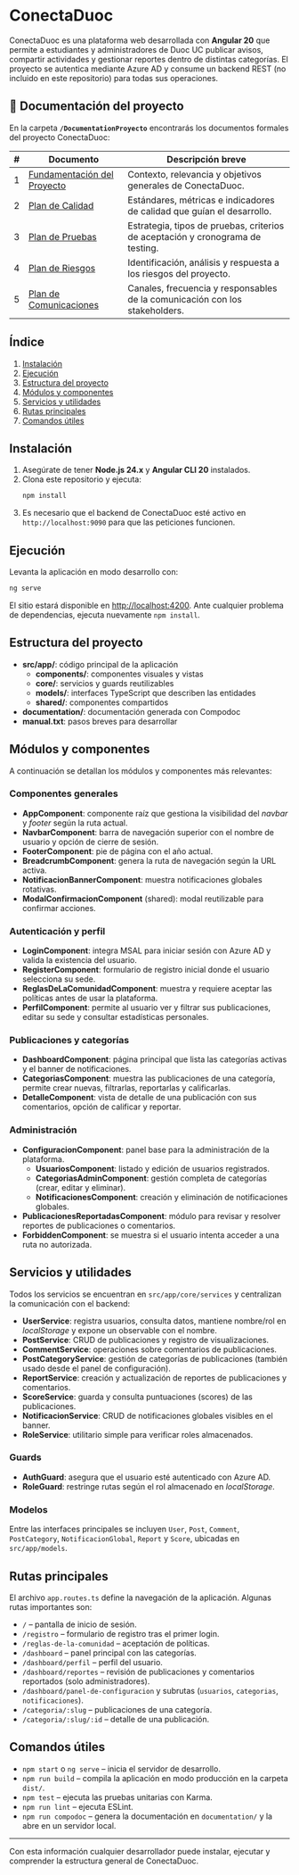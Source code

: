 # ConectaDuoc
ConectaDuoc es una plataforma web desarrollada con **Angular 20** que permite a estudiantes y administradores de Duoc UC publicar avisos, compartir actividades y gestionar reportes dentro de distintas categorías. El proyecto se autentica mediante Azure AD y consume un backend REST (no incluido en este repositorio) para todas sus operaciones.

## 📄 Documentación del proyecto

En la carpeta **`/DocumentationProyecto`** encontrarás los documentos formales del proyecto ConectaDuoc:

| # | Documento | Descripción breve |
|---|-----------|-------------------|
| 1 | [Fundamentación del Proyecto](DocumentaciónProyecto/1.%20Fundamentación%20del%20Proyecto.docx) | Contexto, relevancia y objetivos generales de ConectaDuoc. |
| 2 | [Plan de Calidad](DocumentaciónProyecto/2.%20Plan%20de%20Calidad.docx) | Estándares, métricas e indicadores de calidad que guían el desarrollo. |
| 3 | [Plan de Pruebas](DocumentaciónProyecto/3.%20Plan%20de%20Pruebas.docx) | Estrategia, tipos de pruebas, criterios de aceptación y cronograma de testing. |
| 4 | [Plan de Riesgos](DocumentaciónProyecto/4.%20Plan%20de%20Riesgos.docx) | Identificación, análisis y respuesta a los riesgos del proyecto. |
| 5 | [Plan de Comunicaciones](DocumentaciónProyecto/5.%20Plan%20de%20Comunicaciones.docx) | Canales, frecuencia y responsables de la comunicación con los stakeholders. |

## Índice
1. [Instalación](#instalacion)
2. [Ejecución](#ejecucion)
3. [Estructura del proyecto](#estructura-del-proyecto)
4. [Módulos y componentes](#modulos-y-componentes)
5. [Servicios y utilidades](#servicios-y-utilidades)
6. [Rutas principales](#rutas-principales)
7. [Comandos útiles](#comandos-utiles)

## Instalación
1. Asegúrate de tener **Node.js 24.x** y **Angular CLI 20** instalados.
2. Clona este repositorio y ejecuta:
   ```bash
   npm install
   ```
3. Es necesario que el backend de ConectaDuoc esté activo en `http://localhost:9090` para que las peticiones funcionen.

## Ejecución
Levanta la aplicación en modo desarrollo con:
```bash
ng serve
```
El sitio estará disponible en [http://localhost:4200](http://localhost:4200). Ante cualquier problema de dependencias, ejecuta nuevamente `npm install`.

## Estructura del proyecto
- **src/app/**: código principal de la aplicación
  - **components/**: componentes visuales y vistas
  - **core/**: servicios y guards reutilizables
  - **models/**: interfaces TypeScript que describen las entidades
  - **shared/**: componentes compartidos
- **documentation/**: documentación generada con Compodoc
- **manual.txt**: pasos breves para desarrollar

## Módulos y componentes
A continuación se detallan los módulos y componentes más relevantes:

### Componentes generales
- **AppComponent**: componente raíz que gestiona la visibilidad del *navbar* y *footer* según la ruta actual.
- **NavbarComponent**: barra de navegación superior con el nombre de usuario y opción de cierre de sesión.
- **FooterComponent**: pie de página con el año actual.
- **BreadcrumbComponent**: genera la ruta de navegación según la URL activa.
- **NotificacionBannerComponent**: muestra notificaciones globales rotativas.
- **ModalConfirmacionComponent** (shared): modal reutilizable para confirmar acciones.

### Autenticación y perfil
- **LoginComponent**: integra MSAL para iniciar sesión con Azure AD y valida la existencia del usuario.
- **RegisterComponent**: formulario de registro inicial donde el usuario selecciona su sede.
- **ReglasDeLaComunidadComponent**: muestra y requiere aceptar las políticas antes de usar la plataforma.
- **PerfilComponent**: permite al usuario ver y filtrar sus publicaciones, editar su sede y consultar estadísticas personales.

### Publicaciones y categorías
- **DashboardComponent**: página principal que lista las categorías activas y el banner de notificaciones.
- **CategoriasComponent**: muestra las publicaciones de una categoría, permite crear nuevas, filtrarlas, reportarlas y calificarlas.
- **DetalleComponent**: vista de detalle de una publicación con sus comentarios, opción de calificar y reportar.

### Administración
- **ConfiguracionComponent**: panel base para la administración de la plataforma.
  - **UsuariosComponent**: listado y edición de usuarios registrados.
  - **CategoriasAdminComponent**: gestión completa de categorías (crear, editar y eliminar).
  - **NotificacionesComponent**: creación y eliminación de notificaciones globales.
- **PublicacionesReportadasComponent**: módulo para revisar y resolver reportes de publicaciones o comentarios.
- **ForbiddenComponent**: se muestra si el usuario intenta acceder a una ruta no autorizada.

## Servicios y utilidades
Todos los servicios se encuentran en `src/app/core/services` y centralizan la comunicación con el backend:
- **UserService**: registra usuarios, consulta datos, mantiene nombre/rol en *localStorage* y expone un observable con el nombre.
- **PostService**: CRUD de publicaciones y registro de visualizaciones.
- **CommentService**: operaciones sobre comentarios de publicaciones.
- **PostCategoryService**: gestión de categorías de publicaciones (también usado desde el panel de configuración).
- **ReportService**: creación y actualización de reportes de publicaciones y comentarios.
- **ScoreService**: guarda y consulta puntuaciones (scores) de las publicaciones.
- **NotificacionService**: CRUD de notificaciones globales visibles en el banner.
- **RoleService**: utilitario simple para verificar roles almacenados.

### Guards
- **AuthGuard**: asegura que el usuario esté autenticado con Azure AD.
- **RoleGuard**: restringe rutas según el rol almacenado en *localStorage*.

### Modelos
Entre las interfaces principales se incluyen `User`, `Post`, `Comment`, `PostCategory`, `NotificacionGlobal`, `Report` y `Score`, ubicadas en `src/app/models`.

## Rutas principales
El archivo `app.routes.ts` define la navegación de la aplicación. Algunas rutas importantes son:
- `/` – pantalla de inicio de sesión.
- `/registro` – formulario de registro tras el primer login.
- `/reglas-de-la-comunidad` – aceptación de políticas.
- `/dashboard` – panel principal con las categorías.
- `/dashboard/perfil` – perfil del usuario.
- `/dashboard/reportes` – revisión de publicaciones y comentarios reportados (solo administradores).
- `/dashboard/panel-de-configuracion` y subrutas (`usuarios`, `categorias`, `notificaciones`).
- `/categoria/:slug` – publicaciones de una categoría.
- `/categoria/:slug/:id` – detalle de una publicación.

## Comandos útiles
- `npm start` o `ng serve` – inicia el servidor de desarrollo.
- `npm run build` – compila la aplicación en modo producción en la carpeta `dist/`.
- `npm test` – ejecuta las pruebas unitarias con Karma.
- `npm run lint` – ejecuta ESLint.
- `npm run compodoc` – genera la documentación en `documentation/` y la abre en un servidor local.

---
Con esta información cualquier desarrollador puede instalar, ejecutar y comprender la estructura general de ConectaDuoc.
